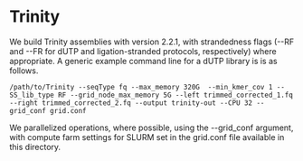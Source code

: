 # Trinity

We build Trinity assemblies with version 2.2.1, with strandedness flags (--RF and --FR for dUTP and ligation-stranded protocols, respectively) where appropriate. A generic example command line for a dUTP library is is as follows.

    /path/to/Trinity --seqType fq --max_memory 320G  --min_kmer_cov 1 --SS_lib_type RF --grid_node_max_memory 5G --left trimmed_corrected_1.fq  --right trimmed_corrected_2.fq --output trinity-out --CPU 32 --grid_conf grid.conf

We parallelized operations, where possible, using the --grid_conf argument, with compute farm settings for SLURM set in the grid.conf file available in this directory.
